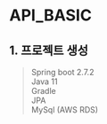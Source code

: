 # API_BASIC

## 1. 프로젝트 생성

> Spring boot 2.7.2 <br>
Java 11 <br>
Gradle <br>
JPA <br> 
MySql (AWS RDS) <br>
>

